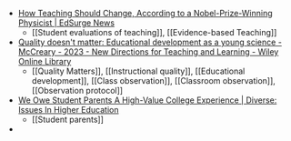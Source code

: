- [How Teaching Should Change, According to a Nobel-Prize-Winning Physicist | EdSurge News](https://www.edsurge.com/news/2023-10-17-how-teaching-should-change-according-to-a-nobel-prize-winning-physicist)
	- [[Student evaluations of teaching]], [[Evidence-based Teaching]]
- [Quality doesn't matter: Educational development as a young science - McCreary - 2023 - New Directions for Teaching and Learning - Wiley Online Library](https://onlinelibrary.wiley.com/doi/10.1002/tl.20536)
	- [[Quality Matters]], [[Instructional quality]], [[Educational development]], [[Class observation]], [[Classroom observation]], [[Observation protocol]]
- [We Owe Student Parents A High-Value College Experience | Diverse: Issues In Higher Education](https://www.diverseeducation.com/opinion/article/15635371/we-owe-student-parents-a-highvalue-college-experience?trk=feed_main-feed-card_feed-article-content)
	- [[Student parents]]
-